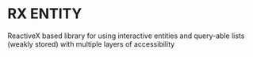 # RX ENTITY
ReactiveX based library for using interactive entities and query-able lists (weakly stored) with multiple layers of accessibility